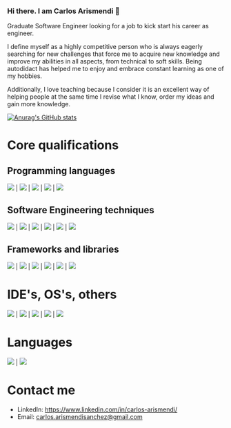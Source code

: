 ### Hi there. I am Carlos Arismendi 👋

<!--<img src="https://github.com/carlosarismendi/carlosarismendi/imgs/banner-github.png" width="1000" height="300">-->

Graduate Software Engineer looking for a job to kick start his career as engineer.

I define myself as a highly competitive person who is always eagerly searching for new challenges that force me to acquire new knowledge and improve my abilities in all aspects, from technical to soft skills. Being autodidact has helped me to enjoy and embrace constant learning as one of my hobbies.

Additionally, I love teaching because I consider it is an excellent way of helping people at the same time I revise what I know, order my ideas and gain more knowledge.

[![Anurag's GitHub stats](https://github-readme-stats.vercel.app/api?username=carlosarismendi&count_private=true&show_icons=true&theme=tokyonight&hide=issues,contribs)](https://github.com/anuraghazra/github-readme-stats)
# Core qualifications
## Programming languages
<img src="https://img.shields.io/badge/-Golang-blueviolet"> | <img src="https://img.shields.io/badge/-C%2B%2B-blueviolet"> | <img src="https://img.shields.io/badge/-Python-blueviolet"> | <img src="https://img.shields.io/badge/-JavaScript-blueviolet"> | <img src="https://img.shields.io/badge/-TypeScript-blueviolet">

## Software Engineering techniques
<img src="https://img.shields.io/badge/-Concurrent%20Programming-blue"> | <img src="https://img.shields.io/badge/-WebSockets-blue"> | <img src="https://img.shields.io/badge/-OOP-blue"> | <img src="https://img.shields.io/badge/-Design%20Patterns-blue"> | <img src="https://img.shields.io/badge/-Data%20Structures-blue"> | <img src="https://img.shields.io/badge/-REST%20APIs-blue">

## Frameworks and libraries
<img src="https://img.shields.io/badge/-Vue.js-red"> | <img src="https://img.shields.io/badge/-Node.js-red"> | <img src="https://img.shields.io/badge/-TensorFlow-red"> | <img src="https://img.shields.io/badge/-Pandas-red"> | <img src="https://img.shields.io/badge/-Numpy-red"> | <img src="https://img.shields.io/badge/-sklearn-red"> 


# IDE's, OS's, others
<img src="https://img.shields.io/badge/-VSCode-blue"> | <img src="https://img.shields.io/badge/-Windows-%23070"> | <img src="https://img.shields.io/badge/-Microsoft%20SQL%20Server-%23070"> | <img src="https://img.shields.io/badge/-Linux-orange"> | <img src="https://img.shields.io/badge/-Terminal-orange">

# Languages

<img src="https://img.shields.io/badge/-English-blueviolet"> | <img src="https://img.shields.io/badge/-Spanish-blueviolet">


# Contact me  
<ul>
  <li>
    LinkedIn: <a href="https://www.linkedin.com/in/carlos-arismendi/">https://www.linkedin.com/in/carlos-arismendi/</a>
  </li>
  <li>
    Email: <a href="mailto:carlos.arismendisanchez@gmail.com">carlos.arismendisanchez@gmail.com</a>
  </li>
</ul>
